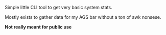 Simple little CLI tool to get very basic system stats.

Mostly exists to gather data for my AGS bar without a ton of awk nonsese.

**Not really meant for public use**